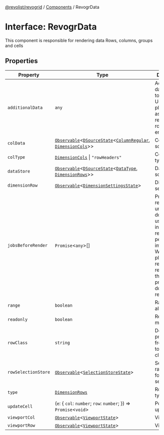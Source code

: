 [@revolist/revogrid](README.md) / [Components](Namespace.Components.md) / RevogrData

# Interface: RevogrData

This component is responsible for rendering data
Rows, columns, groups and cells

## Properties

| Property | Type | Description | Defined in |
| ------ | ------ | ------ | ------ |
| `additionalData` | `any` | Additional data to pass to renderer Used in plugins such as vue or react to pass root app entity to cells | [src/components.d.ts:304](https://github.com/revolist/revogrid/blob/babcd934a05d11632dc60c6964673e41a780bbb7/src/components.d.ts#L304) |
| `colData` | [`Observable`](TypeAlias.Observable.md)\<[`DSourceState`](TypeAlias.DSourceState.md)\<[`ColumnRegular`](Interface.ColumnRegular.md), [`DimensionCols`](TypeAlias.DimensionCols.md)\>\> | Column source | [src/components.d.ts:308](https://github.com/revolist/revogrid/blob/babcd934a05d11632dc60c6964673e41a780bbb7/src/components.d.ts#L308) |
| `colType` | [`DimensionCols`](TypeAlias.DimensionCols.md) \| `"rowHeaders"` | Column data type | [src/components.d.ts:312](https://github.com/revolist/revogrid/blob/babcd934a05d11632dc60c6964673e41a780bbb7/src/components.d.ts#L312) |
| `dataStore` | [`Observable`](TypeAlias.Observable.md)\<[`DSourceState`](TypeAlias.DSourceState.md)\<[`DataType`](TypeAlias.DataType.md), [`DimensionRows`](TypeAlias.DimensionRows.md)\>\> | Data rows source | [src/components.d.ts:316](https://github.com/revolist/revogrid/blob/babcd934a05d11632dc60c6964673e41a780bbb7/src/components.d.ts#L316) |
| `dimensionRow` | [`Observable`](TypeAlias.Observable.md)\<[`DimensionSettingsState`](Interface.DimensionSettingsState.md)\> | Dimension settings Y | [src/components.d.ts:320](https://github.com/revolist/revogrid/blob/babcd934a05d11632dc60c6964673e41a780bbb7/src/components.d.ts#L320) |
| `jobsBeforeRender` | `Promise`\<`any`\>[] | Prevent rendering until job is done. Can be used for initial rendering performance improvement. When several plugins require initial rendering this will prevent double initial rendering. | [src/components.d.ts:324](https://github.com/revolist/revogrid/blob/babcd934a05d11632dc60c6964673e41a780bbb7/src/components.d.ts#L324) |
| `range` | `boolean` | Range allowed | [src/components.d.ts:328](https://github.com/revolist/revogrid/blob/babcd934a05d11632dc60c6964673e41a780bbb7/src/components.d.ts#L328) |
| `readonly` | `boolean` | Readonly mode | [src/components.d.ts:332](https://github.com/revolist/revogrid/blob/babcd934a05d11632dc60c6964673e41a780bbb7/src/components.d.ts#L332) |
| `rowClass` | `string` | Defines property from which to read row class | [src/components.d.ts:336](https://github.com/revolist/revogrid/blob/babcd934a05d11632dc60c6964673e41a780bbb7/src/components.d.ts#L336) |
| `rowSelectionStore` | [`Observable`](TypeAlias.Observable.md)\<[`SelectionStoreState`](TypeAlias.SelectionStoreState.md)\> | Selection, range, focus for row selection | [src/components.d.ts:340](https://github.com/revolist/revogrid/blob/babcd934a05d11632dc60c6964673e41a780bbb7/src/components.d.ts#L340) |
| `type` | [`DimensionRows`](TypeAlias.DimensionRows.md) | Row data type | [src/components.d.ts:344](https://github.com/revolist/revogrid/blob/babcd934a05d11632dc60c6964673e41a780bbb7/src/components.d.ts#L344) |
| `updateCell` | (`e`: \{ `col`: `number`; `row`: `number`; \}) => `Promise`\<`void`\> | Pointed cell update. | [src/components.d.ts:348](https://github.com/revolist/revogrid/blob/babcd934a05d11632dc60c6964673e41a780bbb7/src/components.d.ts#L348) |
| `viewportCol` | [`Observable`](TypeAlias.Observable.md)\<[`ViewportState`](Interface.ViewportState.md)\> | Viewport X | [src/components.d.ts:352](https://github.com/revolist/revogrid/blob/babcd934a05d11632dc60c6964673e41a780bbb7/src/components.d.ts#L352) |
| `viewportRow` | [`Observable`](TypeAlias.Observable.md)\<[`ViewportState`](Interface.ViewportState.md)\> | Viewport Y | [src/components.d.ts:356](https://github.com/revolist/revogrid/blob/babcd934a05d11632dc60c6964673e41a780bbb7/src/components.d.ts#L356) |
